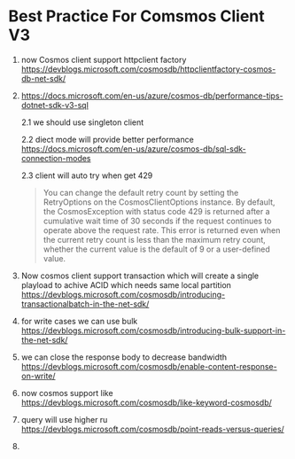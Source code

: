 # Best Practice For Comsmos Client V3
1. now Cosmos client support httpclient factory https://devblogs.microsoft.com/cosmosdb/httpclientfactory-cosmos-db-net-sdk/

2. https://docs.microsoft.com/en-us/azure/cosmos-db/performance-tips-dotnet-sdk-v3-sql
    
    2.1 we should use singleton client
    
    2.2 diect mode will provide better performance https://docs.microsoft.com/en-us/azure/cosmos-db/sql-sdk-connection-modes

    2.3 client will auto try when get 429 
    >You can change the default retry count by setting the RetryOptions on the CosmosClientOptions instance. By default, the CosmosException with status code 429 is returned after a cumulative wait time of 30 seconds if the request continues to operate above the request rate. This error is returned even when the current retry count is less than the maximum retry count, whether the current value is the default of 9 or a user-defined value.

3. Now cosmos client support transaction which will create a single playload to achive ACID which needs same local partition https://devblogs.microsoft.com/cosmosdb/introducing-transactionalbatch-in-the-net-sdk/

4. for write cases we can use bulk https://devblogs.microsoft.com/cosmosdb/introducing-bulk-support-in-the-net-sdk/

5. we can close the response body to decrease bandwidth https://devblogs.microsoft.com/cosmosdb/enable-content-response-on-write/

6. now cosmos support like https://devblogs.microsoft.com/cosmosdb/like-keyword-cosmosdb/

7. query will use higher ru https://devblogs.microsoft.com/cosmosdb/point-reads-versus-queries/

8.

